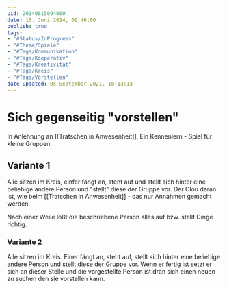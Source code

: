 ```yaml
---
uid: 20140615094600
date: 15. Juni 2014, 09:46:00
publish: true
tags:
- "#Status/InProgress"
- "#Thema/Spiele"
- "#Tags/Kommunikation"
- "#Tags/Kooperativ"
- "#Tags/Kreativität"
- "#Tags/Kreis"
- "#Tags/Vorstellen"
date updated: 05 September 2021, 18:13:13
---
```


# Sich gegenseitig "vorstellen"

In Anlehnung an [[Tratschen in Anwesenheit]].
Ein Kennenlern - Spiel für kleine Gruppen.

## Variante 1

Alle sitzen im Kreis, einfer fängt an, steht auf und stellt sich hinter eine beliebige andere Person und "stellt" diese der Gruppe vor.
 Der Clou daran ist, wie beim [[Tratschen in Anwesenheit]] - das nur Annahmen gemacht werden.

Nach einer Weile lößt die beschriebene Person alles auf bzw. stellt Dinge richtig.

### Variante 2

Alle sitzen im Kreis.
Einer fängt an, steht auf, stellt sich hinter eine beliebige andere Person und stellt diese der Gruppe vor.
Wenn er fertig ist setzt er sich an dieser Stelle und die vorgestellte Person ist dran sich einen neuen zu suchen den sie vorstellen kann.

